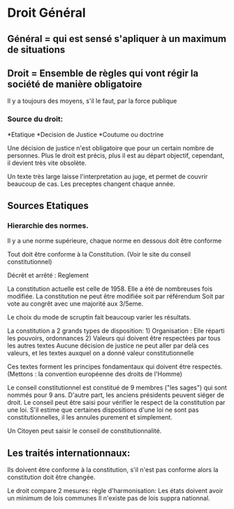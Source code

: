 # Droit Général

## Général =  qui est sensé s'apliquer à un maximum de situations

## Droit = Ensemble de règles qui vont régir la société de manière obligatoire
Il y a toujours des moyens, s'il le faut, par la force publique

### Source du droit:
*Etatique
*Decision de Justice
*Coutume ou doctrine

Une décision de justice n'est obligatoire que pour un certain nombre de 
personnes. Plus le droit est précis, plus il est au départ objectif,
cependant, il devient très vite obsolète.

Un texte très large laisse l'interpretation au juge, et permet de couvrir
beaucoup de cas.
Les preceptes changent chaque année.

## Sources Etatiques
### Hierarchie des normes.
Il y a une norme supérieure, chaque norme en dessous doit être conforme

Tout doit être conforme à la Constitution. (Voir le site du conseil 
constitutionnel)

Décrêt et arrêté : Reglement

La constitution actuelle est celle de 1958. Elle a été de nombreuses
fois modifiée. La constitution ne peut être modifiée soit par référendum
Soit par vote au congrêt avec une majorité aux 3/5eme.

Le choix du mode de scruptin fait beaucoup varier les résultats.

La constitution a 2 grands types de disposition:
	1) Organisation : Elle réparti les pouvoirs, ordonnances
	2) Valeurs qui doivent être respectées par tous les autres textes
	Aucune décision de justice ne peut aller par delà ces valeurs,
	et les textes auxquel on a donné valeur constitutionnelle
	
Ces textes forment les principes fondamentaux qui doivent être respectés.
(Mettons : la convention européenne des droits de l'Homme)

Le conseil constitutionnel est constitué de 9 membres ("les sages")
qui sont nommés pour 9 ans.
D'autre part, les anciens présidents peuvent siéger de droit.
Le conseil peut être saisi pour vérifier le respect de la constitution
par une loi. S'il estime que certaines dispositions d'une loi ne sont pas
constitutionnelles, il les annules purement et simplement.

Un Citoyen peut saisir le conseil de constitutionnalité.

## Les traités internationnaux:

Ils doivent être conforme à la constitution, s'il n'est pas conforme alors
la constitution doit être changée.

Le droit compare 2 mesures:
	règle d'harmonisation: Les états doivent avoir un minimum de lois communes
	Il n'existe pas de lois suppra nationnal.